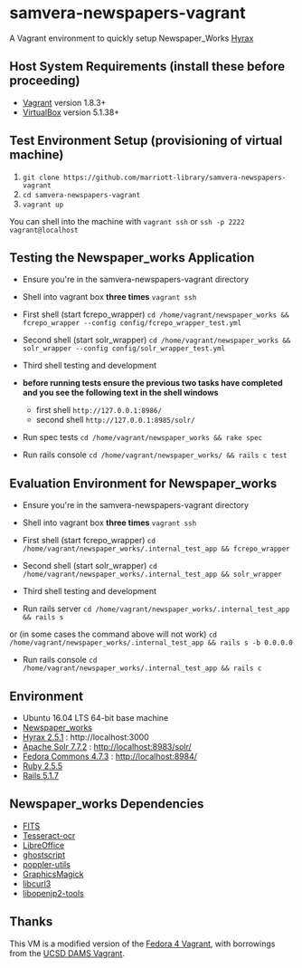 # samvera-newspapers-vagrant

A Vagrant environment to quickly setup Newspaper_Works [Hyrax](http://hyr.ax/)

## Host System Requirements (install these before proceeding)

* [Vagrant](https://www.vagrantup.com/) version 1.8.3+
* [VirtualBox](https://www.virtualbox.org/) version 5.1.38+

## Test Environment Setup (provisioning of virtual machine)

1. `git clone https://github.com/marriott-library/samvera-newspapers-vagrant`
2. `cd samvera-newspapers-vagrant`
3. `vagrant up`

You can shell into the machine with `vagrant ssh` or `ssh -p 2222 vagrant@localhost`

## Testing the Newspaper_works Application

* Ensure you're in the samvera-newspapers-vagrant directory

* Shell into vagrant box **three times** `vagrant ssh`

* First shell (start fcrepo_wrapper)
`cd /home/vagrant/newspaper_works && fcrepo_wrapper --config config/fcrepo_wrapper_test.yml`

* Second shell (start solr_wrapper)
`cd /home/vagrant/newspaper_works && solr_wrapper --config config/solr_wrapper_test.yml`
* Third shell testing and development

* **before running tests ensure the previous two tasks have completed and you see the following text in the shell windows**
  * first shell `http://127.0.0.1:8986/`
  * second shell `http://127.0.0.1:8985/solr/`

* Run spec tests
`cd /home/vagrant/newspaper_works && rake spec`

* Run rails console
`cd /home/vagrant/newspaper_works/ && rails c test`

## Evaluation Environment for Newspaper_works

* Ensure you're in the samvera-newspapers-vagrant directory

* Shell into vagrant box **three times** `vagrant ssh`

* First shell (start fcrepo_wrapper)
`cd /home/vagrant/newspaper_works/.internal_test_app && fcrepo_wrapper`

* Second shell (start solr_wrapper)
`cd /home/vagrant/newspaper_works/.internal_test_app && solr_wrapper`
* Third shell testing and development

* Run rails server
`cd /home/vagrant/newspaper_works/.internal_test_app && rails s`

or (in some cases the command above will not work)
`cd /home/vagrant/newspaper_works/.internal_test_app && rails s -b 0.0.0.0`

* Run rails console
`cd /home/vagrant/newspaper_works/.internal_test_app && rails c`

## Environment

* Ubuntu 16.04 LTS 64-bit base machine
* [Newspaper_works](https://github.com/marriott-library/newspaper_works)
* [Hyrax 2.5.1](https://github.com/samvera/hyrax) : http://localhost:3000
* [Apache Solr 7.7.2](http://lucene.apache.org/solr/) :  [http://localhost:8983/solr/](http://localhost:8983/solr/)
* [Fedora Commons 4.7.3](http://fedorarepository.org/) :  [http://localhost:8984/](http://localhost:8984/)
* [Ruby 2.5.5](https://rubyonrails.org/)
* [Rails 5.1.7](https://rubyonrails.org/)

## Newspaper_works Dependencies

  * [FITS](https://projects.iq.harvard.edu/fits/home)
  * [Tesseract-ocr](https://github.com/tesseract-ocr/)
  * [LibreOffice](https://www.libreoffice.org/)
  * [ghostscript](https://www.ghostscript.com/)
  * [poppler-utils](https://poppler.freedesktop.org/)
  * [GraphicsMagick](http://www.graphicsmagick.org/)
  * [libcurl3](https://packages.ubuntu.com/search?keywords=libcurl3)
  * [libopenjp2-tools](https://www.openjpeg.org/)

## Thanks

This VM is a modified version of the [Fedora 4 Vagrant](http://github.com/fcrepo4-exts/fcrepo4-vagrant), with borrowings from the [UCSD DAMS Vagrant](https://github.com/ucsdlib/dams-vagrant).
